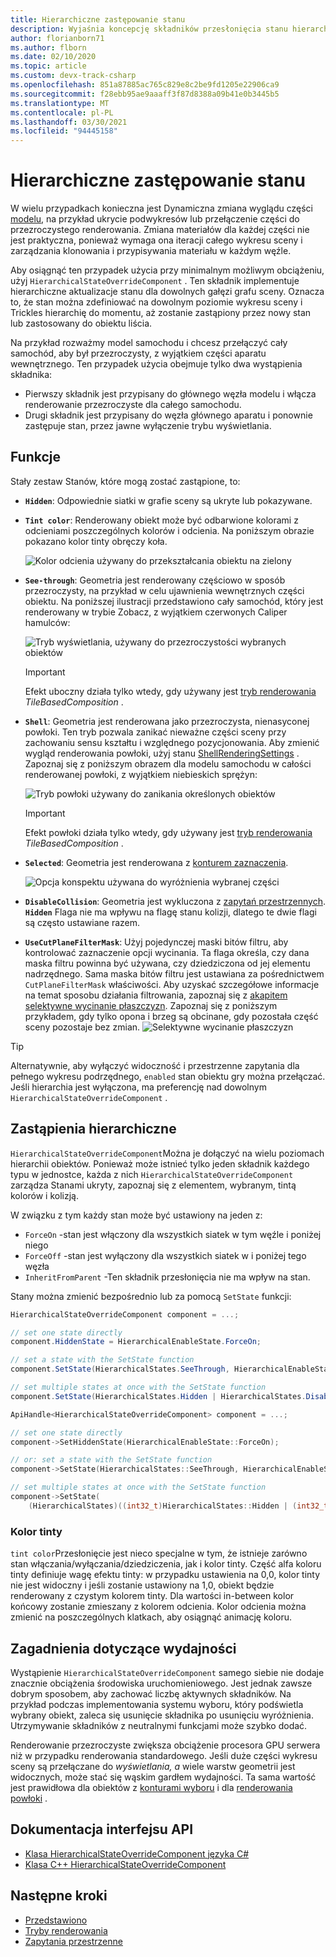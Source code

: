```yaml
---
title: Hierarchiczne zastępowanie stanu
description: Wyjaśnia koncepcję składników przesłonięcia stanu hierarchicznego.
author: florianborn71
ms.author: flborn
ms.date: 02/10/2020
ms.topic: article
ms.custom: devx-track-csharp
ms.openlocfilehash: 851a87885ac765c829e8c2be9fd1205e22906ca9
ms.sourcegitcommit: f28ebb95ae9aaaff3f87d8388a09b41e0b3445b5
ms.translationtype: MT
ms.contentlocale: pl-PL
ms.lasthandoff: 03/30/2021
ms.locfileid: "94445158"
---
```

# <a name="hierarchical-state-override"></a>Hierarchiczne zastępowanie stanu

W wielu przypadkach konieczna jest Dynamiczna zmiana wyglądu części [modelu](../../concepts/models.md), na przykład ukrycie podwykresów lub przełączenie części do przezroczystego renderowania. Zmiana materiałów dla każdej części nie jest praktyczna, ponieważ wymaga ona iteracji całego wykresu sceny i zarządzania klonowania i przypisywania materiału w każdym węźle.

Aby osiągnąć ten przypadek użycia przy minimalnym możliwym obciążeniu, użyj `HierarchicalStateOverrideComponent` . Ten składnik implementuje hierarchiczne aktualizacje stanu dla dowolnych gałęzi grafu sceny. Oznacza to, że stan można zdefiniować na dowolnym poziomie wykresu sceny i Trickles hierarchię do momentu, aż zostanie zastąpiony przez nowy stan lub zastosowany do obiektu liścia.

Na przykład rozważmy model samochodu i chcesz przełączyć cały samochód, aby był przezroczysty, z wyjątkiem części aparatu wewnętrznego. Ten przypadek użycia obejmuje tylko dwa wystąpienia składnika:

* Pierwszy składnik jest przypisany do głównego węzła modelu i włącza renderowanie przezroczyste dla całego samochodu.
* Drugi składnik jest przypisany do węzła głównego aparatu i ponownie zastępuje stan, przez jawne wyłączenie trybu wyświetlania.

## <a name="features"></a>Funkcje

Stały zestaw Stanów, które mogą zostać zastąpione, to:

* **`Hidden`**: Odpowiednie siatki w grafie sceny są ukryte lub pokazywane.
* **`Tint color`**: Renderowany obiekt może być odbarwione kolorami z odcieniami poszczególnych kolorów i odcienia. Na poniższym obrazie pokazano kolor tinty obręczy koła.
  
  ![Kolor odcienia używany do przekształcania obiektu na zielony](./media/color-tint.png)

* **`See-through`**: Geometria jest renderowany częściowo w sposób przezroczysty, na przykład w celu ujawnienia wewnętrznych części obiektu. Na poniższej ilustracji przedstawiono cały samochód, który jest renderowany w trybie Zobacz, z wyjątkiem czerwonych Caliper hamulców:

  ![Tryb wyświetlania, używany do przezroczystości wybranych obiektów](./media/see-through.png)

  > [!IMPORTANT]
  > Efekt uboczny działa tylko wtedy, gdy używany jest [tryb renderowania](../../concepts/rendering-modes.md) *TileBasedComposition* .

* **`Shell`**: Geometria jest renderowana jako przezroczysta, nienasyconej powłoki. Ten tryb pozwala zanikać nieważne części sceny przy zachowaniu sensu kształtu i względnego pozycjonowania. Aby zmienić wygląd renderowania powłoki, użyj stanu [ShellRenderingSettings](shell-effect.md) . Zapoznaj się z poniższym obrazem dla modelu samochodu w całości renderowanej powłoki, z wyjątkiem niebieskich sprężyn:

  ![Tryb powłoki używany do zanikania określonych obiektów](./media/shell.png)

  > [!IMPORTANT]
  > Efekt powłoki działa tylko wtedy, gdy używany jest [tryb renderowania](../../concepts/rendering-modes.md) *TileBasedComposition* .

* **`Selected`**: Geometria jest renderowana z [konturem zaznaczenia](outlines.md).

  ![Opcja konspektu używana do wyróżnienia wybranej części](./media/selection-outline.png)

* **`DisableCollision`**: Geometria jest wykluczona z [zapytań przestrzennych](spatial-queries.md). **`Hidden`** Flaga nie ma wpływu na flagę stanu kolizji, dlatego te dwie flagi są często ustawiane razem.

* **`UseCutPlaneFilterMask`**: Użyj pojedynczej maski bitów filtru, aby kontrolować zaznaczenie opcji wycinania. Ta flaga określa, czy dana maska filtru powinna być używana, czy dziedziczona od jej elementu nadrzędnego. Sama maska bitów filtru jest ustawiana za pośrednictwem `CutPlaneFilterMask` właściwości. Aby uzyskać szczegółowe informacje na temat sposobu działania filtrowania, zapoznaj się z [akapitem selektywne wycinanie płaszczyzn](cut-planes.md#selective-cut-planes). Zapoznaj się z poniższym przykładem, gdy tylko opona i brzeg są obcinane, gdy pozostała część sceny pozostaje bez zmian.
![Selektywne wycinanie płaszczyzn](./media/selective-cut-planes-hierarchical-override.png)


> [!TIP]
> Alternatywnie, aby wyłączyć widoczność i przestrzenne zapytania dla pełnego wykresu podrzędnego, `enabled` stan obiektu gry można przełączać. Jeśli hierarchia jest wyłączona, ma preferencję nad dowolnym `HierarchicalStateOverrideComponent` .

## <a name="hierarchical-overrides"></a>Zastąpienia hierarchiczne

`HierarchicalStateOverrideComponent`Można je dołączyć na wielu poziomach hierarchii obiektów. Ponieważ może istnieć tylko jeden składnik każdego typu w jednostce, każda z nich `HierarchicalStateOverrideComponent` zarządza Stanami ukryty, zapoznaj się z elementem, wybranym, tintą kolorów i kolizją.

W związku z tym każdy stan może być ustawiony na jeden z:

* `ForceOn` -stan jest włączony dla wszystkich siatek w tym węźle i poniżej niego
* `ForceOff` -stan jest wyłączony dla wszystkich siatek w i poniżej tego węzła
* `InheritFromParent` -Ten składnik przesłonięcia nie ma wpływ na stan.

Stany można zmienić bezpośrednio lub za pomocą `SetState` funkcji:

```cs
HierarchicalStateOverrideComponent component = ...;

// set one state directly
component.HiddenState = HierarchicalEnableState.ForceOn;

// set a state with the SetState function
component.SetState(HierarchicalStates.SeeThrough, HierarchicalEnableState.InheritFromParent);

// set multiple states at once with the SetState function
component.SetState(HierarchicalStates.Hidden | HierarchicalStates.DisableCollision, HierarchicalEnableState.ForceOff);
```

```cpp
ApiHandle<HierarchicalStateOverrideComponent> component = ...;

// set one state directly
component->SetHiddenState(HierarchicalEnableState::ForceOn);

// or: set a state with the SetState function
component->SetState(HierarchicalStates::SeeThrough, HierarchicalEnableState::InheritFromParent);

// set multiple states at once with the SetState function
component->SetState(
    (HierarchicalStates)((int32_t)HierarchicalStates::Hidden | (int32_t)HierarchicalStates::DisableCollision), HierarchicalEnableState::ForceOff);

```

### <a name="tint-color"></a>Kolor tinty

`tint color`Przesłonięcie jest nieco specjalne w tym, że istnieje zarówno stan włączania/wyłączania/dziedziczenia, jak i kolor tinty. Część alfa koloru tinty definiuje wagę efektu tinty: w przypadku ustawienia na 0,0, kolor tinty nie jest widoczny i jeśli zostanie ustawiony na 1,0, obiekt będzie renderowany z czystym kolorem tinty. Dla wartości in-between kolor końcowy zostanie zmieszany z kolorem odcienia. Kolor odcienia można zmienić na poszczególnych klatkach, aby osiągnąć animację koloru.

## <a name="performance-considerations"></a>Zagadnienia dotyczące wydajności

Wystąpienie `HierarchicalStateOverrideComponent` samego siebie nie dodaje znacznie obciążenia środowiska uruchomieniowego. Jest jednak zawsze dobrym sposobem, aby zachować liczbę aktywnych składników. Na przykład podczas implementowania systemu wyboru, który podświetla wybrany obiekt, zaleca się usunięcie składnika po usunięciu wyróżnienia. Utrzymywanie składników z neutralnymi funkcjami może szybko dodać.

Renderowanie przezroczyste zwiększa obciążenie procesora GPU serwera niż w przypadku renderowania standardowego. Jeśli duże części wykresu sceny są przełączane do *wyświetlania, a* wiele warstw geometrii jest widocznych, może stać się wąskim gardłem wydajności. Ta sama wartość jest prawidłowa dla obiektów z [konturami wyboru](../../overview/features/outlines.md#performance) i dla [renderowania powłoki](../../overview/features/shell-effect.md#performance) . 

## <a name="api-documentation"></a>Dokumentacja interfejsu API

* [Klasa HierarchicalStateOverrideComponent języka C#](/dotnet/api/microsoft.azure.remoterendering.hierarchicalstateoverridecomponent)
* [Klasa C++ HierarchicalStateOverrideComponent](/cpp/api/remote-rendering/hierarchicalstateoverridecomponent)

## <a name="next-steps"></a>Następne kroki

* [Przedstawiono](../../overview/features/outlines.md)
* [Tryby renderowania](../../concepts/rendering-modes.md)
* [Zapytania przestrzenne](../../overview/features/spatial-queries.md)